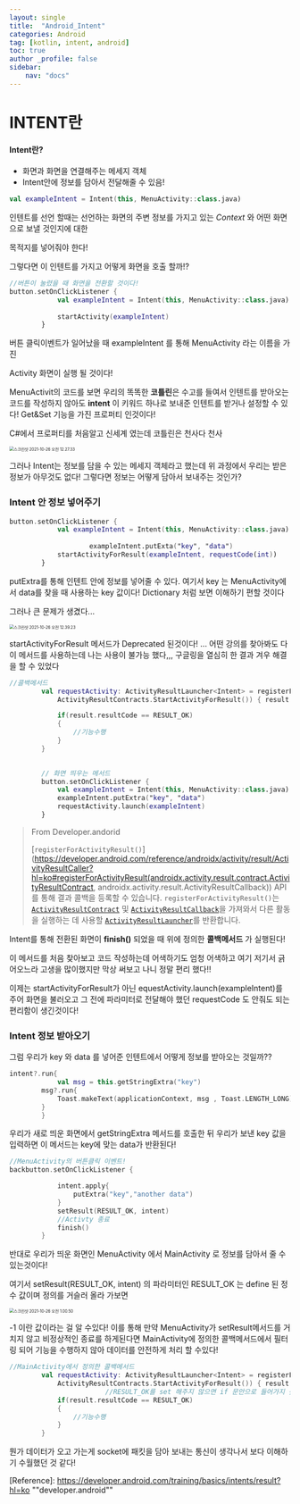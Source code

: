 ```yaml
---
layout: single
title:  "Android_Intent"
categories: Android
tag: [kotlin, intent, android]
toc: true
author _profile: false
sidebar:
    nav: "docs"
---
```


# INTENT란

<h4>Intent란?</h4>
<ul>
    <li>화면과 화면을 연결해주는 메세지 객체</li>
    <li>Intent안에 정보를 담아서 전달해줄 수 있음!</li>
</ul>




```kotlin
val exampleIntent = Intent(this, MenuActivity::class.java)
```



인텐트를 선언 할때는 선언하는 화면의 주변 정보를 가지고 있는 *Context* 와 어떤 화면으로 보낼 것인지에 대한

목적지를 넣어줘야 한다!



그렇다면 이 인텐트를 가지고 어떻게 화면을 호출 할까!?



```kotlin
//버튼이 눌렸을 때 화면을 전환할 것이다!
button.setOnClickListener {
            val exampleIntent = Intent(this, MenuActivity::class.java)
            
            startActivity(exampleIntent)
        }
```



버튼 클릭이벤트가 일어났을 때 exampleIntent 를 통해 MenuActivity 라는 이름을 가진

Activity 화면이 실행 될 것이다!



MenuActivit의 코드를 보면 우리의 똑똑한 **코틀린**은 수고를 들여서 인텐트를 받아오는 코드를 작성하지 않아도 **intent** 이 키워드 하나로  보내준 인텐트를 받거나 설정할 수 있다! Get&Set 기능을 가진 프로퍼티 인것이다!

C#에서  프로퍼티를 처음알고 신세계 였는데 코틀린은 천사다 천사

<img src="../images/2021-10-26-Intent/스크린샷 2021-10-26 오전 12.27.33.png" alt="스크린샷 2021-10-26 오전 12.27.33" style="zoom:50%;" />



그러나 Intent는 정보를 담을 수 있는 메세지 객체라고 했는데 위 과정에서 우리는 받은 정보가 아무것도 없다! 그렇다면  정보는 어떻게 담아서 보내주는 것인가?



### Intent 안 정보 넣어주기



```kotlin
button.setOnClickListener {
            val exampleIntent = Intent(this, MenuActivity::class.java)
            
  					exampleIntent.putExta("key", "data")
            startActivityForResult(exampleIntent, requestCode(int))
        }
```

putExtra를 통해 인텐트 안에 정보를 넣어줄 수 있다. 여기서 key 는 MenuActivity에서 data를 찾을 때 사용하는 key 값이다! Dictionary 처럼 보면 이해하기 편할 것이다

그러나 큰 문제가 생겼다...



<img src="../images/2021-10-26-Intent/스크린샷 2021-10-26 오전 12.39.23.png" alt="스크린샷 2021-10-26 오전 12.39.23" style="zoom:50%;" />



startActivityForResult 메서드가 Deprecated 된것이다! ... 어떤 강의를 찾아봐도 다 이 메서드를 사용하는데 나는 사용이 불가능 했다,,, 구글링을 열심히 한 결과 겨우 해결을 할 수 있었다



```kotlin
//콜백메서드
        val requestActivity: ActivityResultLauncher<Intent> = registerForActivityResult(
            ActivityResultContracts.StartActivityForResult()) { result: ActivityResult ->

            if(result.resultCode == RESULT_OK)
            {
                //기능수행
            }
        }
        

        // 화면 띄우는 메서드
        button.setOnClickListener {
            val exampleIntent = Intent(this, MenuActivity::class.java)
            exampleIntent.putExtra("key", "data")
            requestActivity.launch(exampleIntent)
        }
```





> From Developer.andorid
>
> [`registerForActivityResult()`](https://developer.android.com/reference/androidx/activity/result/ActivityResultCaller?hl=ko#registerForActivityResult(androidx.activity.result.contract.ActivityResultContract, androidx.activity.result.ActivityResultCallback)) API를 통해 결과 콜백을 등록할 수 있습니다. `registerForActivityResult()`는 [`ActivityResultContract`](https://developer.android.com/reference/androidx/activity/result/contract/ActivityResultContract?hl=ko) 및 [`ActivityResultCallback`](https://developer.android.com/reference/androidx/activity/result/ActivityResultCallback?hl=ko)을 가져와서 다른 활동을 실행하는 데 사용할 [`ActivityResultLauncher`](https://developer.android.com/reference/androidx/activity/result/ActivityResultLauncher?hl=ko)를 반환합니다.



Intent를 통해 전환된 화면이 **finish()** 되었을 때 위에 정의한 **콜백메서드** 가 실행된다!

이 메서드를 처음 찾아보고 코드 작성하는데 어색하기도 엄청 어색하고 여기 저기서 긁어오느라 고생을 많이했지만 막상 써보고 나니 정말 편리 했다!!



이제는 startActivityForResult가 아닌 equestActivity.launch(exampleIntent)를 주어 화면을 불러오고 그 전에 파라미터로 전달해야 했던 requestCode 도 안줘도 되는 편리함이 생긴것이다!



### Intent 정보 받아오기

그럼 우리가 key 와 data 를 넣어준 인텐트에서 어떻게 정보를 받아오는 것일까??

```kotlin
intent?.run{
            val msg = this.getStringExtra("key")
        msg?.run{
            Toast.makeText(applicationContext, msg , Toast.LENGTH_LONG).show()
        }
        }
```



우리가 새로 띄운 화면에서 getStringExtra 메서드를 호출한 뒤 우리가 보낸 key 값을 입력하면  이 메서드는 key에 맞는 data가 반환된다! 



```kotlin
//MenuActivity의 버튼클릭 이벤트!
backbutton.setOnClickListener {

            intent.apply{
                putExtra("key","another data")
            }
            setResult(RESULT_OK, intent)
            //Activty 종료
            finish()
        }
```

반대로 우리가 띄운 화면인 MenuActivity 에서 MainActivity 로 정보를 담아서 줄 수 있는것이다! 

여기서 setResult(RESULT_OK, intent) 의 파라미터인 RESULT_OK 는 define 된 정수 값이며 정의를 거슬러 올라 가보면

<img src="../images/2021-10-26-Intent/스크린샷 2021-10-26 오전 1.00.50.png" alt="스크린샷 2021-10-26 오전 1.00.50" style="zoom:50%;" />

-1 이란 값이라는 걸 알 수있다! 이를 통해 만약 MenuActivity가 setResult메서드를 거치지 않고 비정상적인 종료를 하게된다면 MainActivity에 정의한 콜백메서드에서 필터링 되어 기능을 수행하지 않아 데이터를 안전하게 처리 할 수있다!

```kotlin
//MainActivity에서 정의한 콜백메서드
        val requestActivity: ActivityResultLauncher<Intent> = registerForActivityResult(
            ActivityResultContracts.StartActivityForResult()) { result: ActivityResult ->
						//RESULT_OK를 set 해주지 않으면 if 문안으로 들어가지 못해 기능수행하지 못함!
            if(result.resultCode == RESULT_OK)
            {
                //기능수행
            }
        }
```



뭔가 데이터가 오고 가는게 socket에 패킷을 담아 보내는 통신이 생각나서 보다 이해하기 수월했던 것 같다!



[Reference]: https://developer.android.com/training/basics/intents/result?hl=ko	""developer.android""

